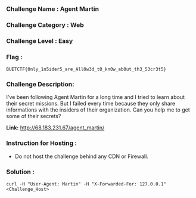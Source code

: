 ### Challenge Name : Agent Martin
### Challenge Category : Web
### Challenge Level : Easy
### Flag :
``BUETCTF{0nly_1n5ider5_are_All0w3d_t0_kn0w_ab0ut_th3_53cr3t5}``

### Challenge Description:
I've been following Agent Martin for a long time and I tried to learn about their secret missions. But I failed every time because they only share informations with the insiders of their organization. Can you help me to get some of their secrets?

**Link:** http://68.183.231.67/agent_martin/
### Instruction for Hosting :

- Do not host the challenge behind any CDN or Firewall.

### Solution : 
``curl -H "User-Agent: Martin" -H "X-Forwarded-For: 127.0.0.1" <Challenge_Host>``